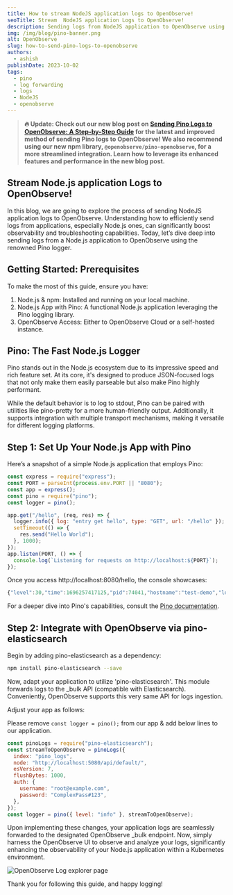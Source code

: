 ```yaml
---
title: How to stream NodeJS application logs to OpenObserve!
seoTitle: Stream  NodeJS application Logs to OpenObserve!
description: Sending logs from NodeJS application to OpenObserve using Pino is easy. This blog is a step by step guide to do that.
img: /img/blog/pino-banner.png
alt: OpenObserve
slug: how-to-send-pino-logs-to-openobserve
authors: 
  - ashish
publishDate: 2023-10-02
tags:
  - pino
  - log forwarding
  - logs
  - NodeJS
  - openobserve
---
```


> **🔥 Update: Check out our new blog post on [Sending Pino Logs to OpenObserve: A Step-by-Step Guide](/blog/sending-pino-logs-to-openobserve) for the latest and improved method of sending Pino logs to OpenObserve! We also recommend using our new npm library, `@openobserve/pino-openobserve`, for a more streamlined integration. Learn how to leverage its enhanced features and performance in the new blog post.**

## Stream Node.js application Logs to OpenObserve!

In this blog, we are going to explore the process of sending NodeJS application logs to OpenObserve. Understanding how to efficiently send logs from applications, especially Node.js ones, can significantly boost observability and troubleshooting capabilities. Today, let’s dive deep into sending logs from a Node.js application to OpenObserve using the renowned Pino logger.

## Getting Started: Prerequisites

To make the most of this guide, ensure you have:

1. Node.js & npm: Installed and running on your local machine.
2. Node.js App with Pino: A functional Node.js application leveraging the Pino logging library.
3. OpenObserve Access: Either to OpenObserve Cloud or a self-hosted instance.

## Pino: The Fast Node.js Logger

Pino stands out in the Node.js ecosystem due to its impressive speed and rich feature set. At its core, it's designed to produce JSON-focused logs that not only make them easily parseable but also make Pino highly performant.

While the default behavior is to log to stdout, Pino can be paired with utilities like pino-pretty for a more human-friendly output. Additionally, it supports integration with multiple transport mechanisms, making it versatile for different logging platforms.

## Step 1: Set Up Your Node.js App with Pino

Here’s a snapshot of a simple Node.js application that employs Pino:

```javascript
const express = require("express");
const PORT = parseInt(process.env.PORT || "8080");
const app = express();
const pino = require("pino");
const logger = pino();

app.get("/hello", (req, res) => {
  logger.info({ log: "entry get hello", type: "GET", url: "/hello" });
  setTimeout(() => {
    res.send("Hello World");
  }, 1000);
});
app.listen(PORT, () => {
  console.log(`Listening for requests on http://localhost:${PORT}`);
});
```

Once you access http://localhost:8080/hello, the console showcases:

```javascript
{"level":30,"time":1696257417125,"pid":74041,"hostname":"test-demo","log":"entry get hello","type":"GET","url":"/hello"}
```

For a deeper dive into Pino's capabilities, consult the [Pino documentation](https://getpino.io/#/).

## Step 2: Integrate with OpenObserve via pino-elasticsearch

Begin by adding pino-elasticsearch as a dependency:

```bash
npm install pino-elasticsearch --save
```

Now, adapt your application to utilize 'pino-elasticsearch'. This module forwards logs to the \_bulk API (compatible with Elasticsearch). Conveniently, OpenObserve supports this very same API for logs ingestion.

Adjust your app as follows:

Please remove `const logger = pino();` from our app & add below lines to our application.

```javascript
const pinoLogs = require("pino-elasticsearch");
const streamToOpenObserve = pinoLogs({
  index: "pino_logs",
  node: "http://localhost:5080/api/default/",
  esVersion: 7,
  flushBytes: 1000,
  auth: {
    username: "root@example.com",
    password: "ComplexPass#123",
  },
});
const logger = pino({ level: "info" }, streamToOpenObserve);
```

Upon implementing these changes, your application logs are seamlessly forwarded to the designated OpenObserve \_bulk endpoint. Now, simply harness the OpenObserve UI to observe and analyze your logs, significantly enhancing the observability of your Node.js application within a Kubernetes environment.

![OpenObserve Log explorer page](/img/blog/pino/pino_logs.png)

Thank you for following this guide, and happy logging!
